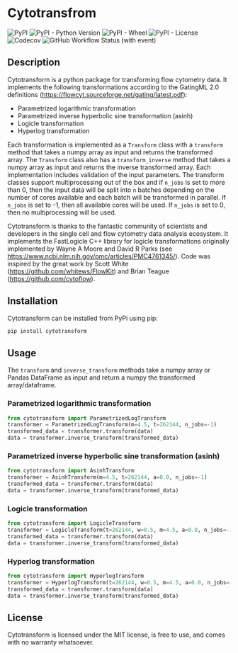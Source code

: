 # Cytotransfrom

![PyPI](https://img.shields.io/pypi/v/cytotransform)
![PyPI - Python Version](https://img.shields.io/pypi/pyversions/cytotransform)
![PyPI - Wheel](https://img.shields.io/pypi/wheel/cytotransform)
![PyPI - License](https://img.shields.io/pypi/l/cytotransform)
![Codecov](https://img.shields.io/codecov/c/github/burtonrj/cytotransform)
![GitHub Workflow Status (with event)](https://img.shields.io/github/actions/workflow/status/burtonrj/cytotransform/build.yaml)

## Description

Cytotransform is a python package for transforming flow cytometry data. It implements the following transformations
according to the GatingML 2.0 definitions (https://flowcyt.sourceforge.net/gating/latest.pdf):

- Parametrized logarithmic transformation
- Parametrized inverse hyperbolic sine transformation (asinh)
- Logicle transformation
- Hyperlog transformation

Each transformation is implemented as a `Transform` class with a `transform` method that takes a numpy array as input
and returns the transformed array. The `Transform` class also has a `transform_inverse` method that takes a numpy array
as input and returns the inverse transformed array. Each implementation includes validation of the input parameters. The
transform classes support multiprocessing out of the box and if `n_jobs` is set to more than 0, then the input data will
be split into `n` batches depending on the number of cores available and each batch will be transformed in parallel.
If `n_jobs` is set to -1, then all available cores will be used. If `n_jobs` is set to 0, then no multiprocessing will
be used.

Cytotransform is thanks to the fantastic community of scientists and developers in the single cell and flow
cytometry data analysis ecosystem. It implements the FastLogicle C++ library for logicle transformations
originally implemented by Wayne A Moore and David R Parks (see https://www.ncbi.nlm.nih.gov/pmc/articles/PMC4761345/).
Code was inspired by the great work by Scott White (https://github.com/whitews/FlowKit) and Brian Teague
(https://github.com/cytoflow).

## Installation

Cytotransform can be installed from PyPi using pip:

```bash
pip install cytotransform
```

## Usage

The `transform` and `inverse_transform` methods take a numpy array or Pandas DataFrame as input and return a numpy the
transformed array/dataframe.

### Parametrized logarithmic transformation

```python
from cytotransform import ParametrizedLogTransform
transformer = ParametrizedLogTransform(m=4.5, t=262144, n_jobs=-1)
transformed_data = transformer.transform(data)
data = transformer.inverse_transform(transformed_data)
```

### Parametrized inverse hyperbolic sine transformation (asinh)

```python
from cytotransform import AsinhTransform
transformer = AsinhTransform(m=4.5, t=262144, a=0.0, n_jobs=-1)
transformed_data = transformer.transform(data)
data = transformer.inverse_transform(transformed_data)
```

### Logicle transformation

```python
from cytotransform import LogicleTransform
transformer = LogicleTransform(t=262144, w=0.5, m=4.5, a=0.0, n_jobs=-1)
transformed_data = transformer.transform(data)
data = transformer.inverse_transform(transformed_data)
```

### Hyperlog transformation

```python
from cytotransform import HyperlogTransform
transformer = HyperlogTransform(t=262144, w=0.5, m=4.5, a=0.0, n_jobs=-1)
transformed_data = transformer.transform(data)
data = transformer.inverse_transform(transformed_data)
```

## License

Cytotransform is licensed under the MIT license, is free to use, and comes with no warranty whatsoever.
